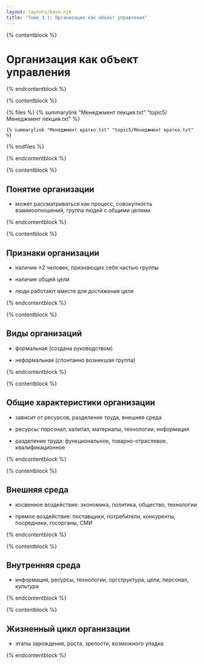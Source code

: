 ```yaml
---
layout: layouts/base.njk
title: "Тема 3.1: Организация как объект управления"
---
```


{% contentblock %}

# Организация как объект управления

{% endcontentblock %}

{% contentblock %}

{% files %}
    {% summarylink "Менеджмент лекция.txt" "topic5/Менеджмент лекция.txt" %}

    {% summarylink "Менеджмент кратко.txt" "topic5/Менеджмент кратко.txt" %}
{% endfiles %}

{% endcontentblock %}

{% contentblock %}

## Понятие организации

- может рассматриваться как процесс, совокупность взаимоотношений, группа людей с общими целями

{% endcontentblock %}

{% contentblock %}

## Признаки организации

- наличие ≥2 человек, признающих себя частью группы

- наличие общей цели

- люди работают вместе для достижения цели

{% endcontentblock %}

{% contentblock %}

## Виды организаций

- формальная (создана руководством)

- неформальная (спонтанно возникшая группа)

{% endcontentblock %}

{% contentblock %}

## Общие характеристики организации

- зависит от ресурсов, разделение труда, внешняя среда

- ресурсы: персонал, капитал, материалы, технологии, информация

- разделение труда: функциональное, товарно-отраслевое, квалификационное

{% endcontentblock %}

{% contentblock %}

## Внешняя среда

- косвенное воздействие: экономика, политика, общество, технологии

- прямое воздействие: поставщики, потребители, конкуренты, посредники, госорганы, СМИ

{% endcontentblock %}

{% contentblock %}

## Внутренняя среда

- информация, ресурсы, технологии, оргструктура, цели, персонал, культура

{% endcontentblock %}

{% contentblock %}

## Жизненный цикл организации

- этапы зарождения, роста, зрелости, возможного упадка

{% endcontentblock %}

